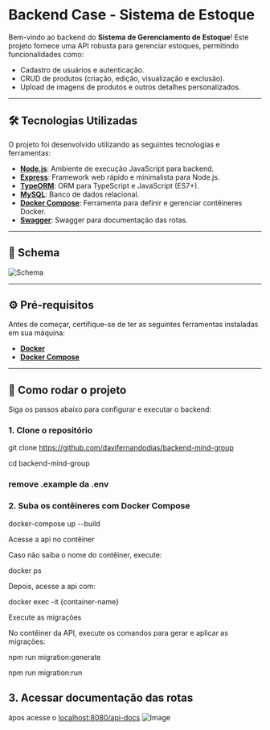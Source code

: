 # Backend Case - Sistema de Estoque


Bem-vindo ao backend do **Sistema de Gerenciamento de Estoque**! Este projeto fornece uma API robusta para gerenciar estoques, permitindo funcionalidades como:

- Cadastro de usuários e autenticação.
- CRUD de produtos (criação, edição, visualização e exclusão).
- Upload de imagens de produtos e outros detalhes personalizados.

---

## 🛠️ Tecnologias Utilizadas

O projeto foi desenvolvido utilizando as seguintes tecnologias e ferramentas:

- **[Node.js](https://nodejs.org/)**: Ambiente de execução JavaScript para backend.
- **[Express](https://expressjs.com/)**: Framework web rápido e minimalista para Node.js.
- **[TypeORM](https://typeorm.io/)**: ORM para TypeScript e JavaScript (ES7+).
- **[MySQL](https://www.mysql.com/)**: Banco de dados relacional.
- **[Docker Compose](https://docs.docker.com/compose/)**: Ferramenta para definir e gerenciar contêineres Docker.
- **[Swagger](https://www.npmjs.com/package/swagger-ui-express)**: Swagger para documentação das rotas.

---

## 📂 Schema

![Schema](https://github.com/user-attachments/assets/c4137598-cc88-4d8a-817f-df2721142de3)

---

## ⚙️ Pré-requisitos

Antes de começar, certifique-se de ter as seguintes ferramentas instaladas em sua máquina:

- **[Docker](https://www.docker.com/)**
- **[Docker Compose](https://docs.docker.com/compose/)**

---

## 🚀 Como rodar o projeto

Siga os passos abaixo para configurar e executar o backend:

### 1. Clone o repositório

git clone https://github.com/davifernandodias/backend-mind-group

cd backend-mind-group

### remove .example da .env

### 2. Suba os contêineres com Docker Compose

docker-compose up --build

Acesse a api no contêiner

Caso não saiba o nome do contêiner, execute:

docker ps

Depois, acesse a api com:

docker exec -it {container-name} 

Execute as migrações

No contêiner da API, execute os comandos para gerar e aplicar as migrações:

npm run migration:generate

npm run migration:run

## 3. Acessar documentação das rotas

ápos acesse o [localhost:8080/api-docs](http://localhost:8080/api-docs/)
![Image](https://github.com/user-attachments/assets/f6377a14-9efe-499a-badb-22759e2ff4d3)

